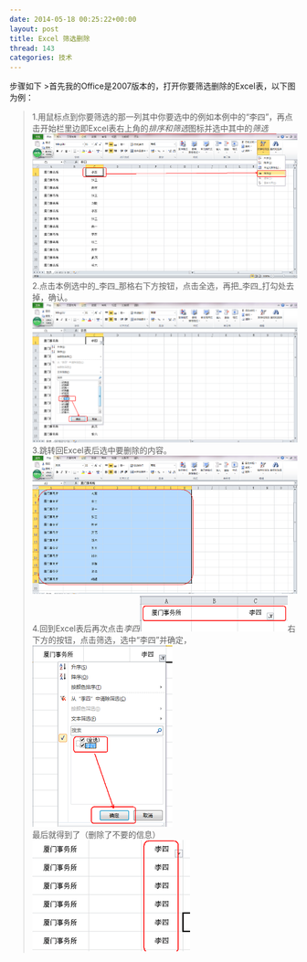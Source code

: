 ```yaml
---
date: 2014-05-18 00:25:22+00:00
layout: post
title: Excel 筛选删除
thread: 143
categories: 技术
---
```


步骤如下
	>首先我的Office是2007版本的，打开你要筛选删除的Excel表，以下图为例：
> 1.用鼠标点到你要筛选的那一列其中你要选中的例如本例中的“李四”，再点击开始栏里边即Excel表右上角的*排序和筛选*图标并选中其中的*筛选* ![Step 1](/assets/Delete_1.jpg)
>2.点击本例选中的_李四_那格右下方按钮，点击全选，再把_李四_打勾处去掉，确认。![Step 1](/assets/Delete_2.jpg)
>3.跳转回Excel表后选中要删除的内容。![Step 1](/assets/Delete_3.jpg)
>4.回到Excel表后再次点击*李四*![Step 1](/assets/Delete_4.jpg)右下方的按钮，点击筛选，选中“李四”并确定，![Step 1](/assets/Delete_5.jpg)最后就得到了（删除了不要的信息）![Step 1](/assets/Delete_6.jpg)